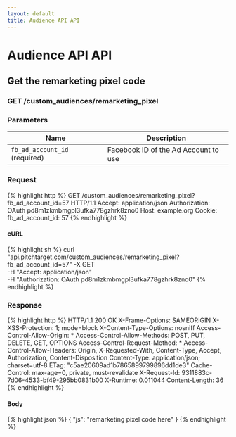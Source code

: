 ```yaml
---
layout: default
title: Audience API API
---
```


# Audience API API

## Get the remarketing pixel code

### GET /custom_audiences/remarketing_pixel


### Parameters

Name | Description |
-----|-------------|
`fb_ad_account_id` (required) | Facebook ID of the Ad Account to use |

### Request

{% highlight http %}
GET /custom_audiences/remarketing_pixel?fb_ad_account_id=57 HTTP/1.1
Accept: application/json
Authorization: OAuth pd8m1zkmbmgpl3ufka778gzhrk8zno0
Host: example.org
Cookie: 
fb_ad_account_id: 57
{% endhighlight %}


#### cURL

{% highlight sh %}
curl "api.pitchtarget.com/custom_audiences/remarketing_pixel?fb_ad_account_id=57" -X GET \
	-H "Accept: application/json" \
	-H "Authorization: OAuth pd8m1zkmbmgpl3ufka778gzhrk8zno0"
{% endhighlight %}

### Response

{% highlight http %}
HTTP/1.1 200 OK
X-Frame-Options: SAMEORIGIN
X-XSS-Protection: 1; mode=block
X-Content-Type-Options: nosniff
Access-Control-Allow-Origin: *
Access-Control-Allow-Methods: POST, PUT, DELETE, GET, OPTIONS
Access-Control-Request-Method: *
Access-Control-Allow-Headers: Origin, X-Requested-With, Content-Type, Accept, Authorization, Content-Disposition
Content-Type: application/json; charset=utf-8
ETag: "c5ae20609ad1b7865899799896dd1de3"
Cache-Control: max-age=0, private, must-revalidate
X-Request-Id: 9311883c-7d06-4533-bf49-295bb0831b00
X-Runtime: 0.011044
Content-Length: 36
{% endhighlight %}

#### Body

{% highlight json %}
{
  "js": "remarketing pixel code here"
}
{% endhighlight %}

